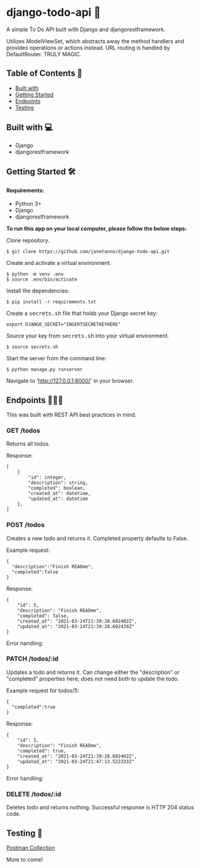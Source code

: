 # django-todo-api 📝
A simple To Do API built with Django and djangorestframework. 

Utilizes ModelViewSet, which abstracts away the method handlers and provides operations or actions instead. URL routing is handled by DefaultRouter. TRULY MAGIC.

## Table of Contents 📑
* [Built with](#built-with)
* [Getting Started](#getting-started)
* [Endpoints](#endpoints)
* [Testing](#testing)

## <a name="built-with"></a>Built with 💻

* Django
* djangorestframework

## <a name="getting-started"></a>Getting Started 🛠

#### Requirements:
- Python 3+
- Django
- djangorestframework

__To run this app on your local computer, please follow the below steps:__

Clone repository.
```
$ git clone https://github.com/janetanne/django-todo-api.git
```

Create and activate a virtual environment.
```
$ python -m venv .env
$ source .env/bin/activate
```

Install the dependencies:
```
$ pip install -r requirements.txt
```

Create a <kbd>secrets.sh</kbd> file that holds your Django secret key:
```
export DJANGO_SECRET="INSERTSECRETKEYHERE"
```

Source your key from <kbd>secrets.sh</kbd> into your virtual environment.
```
$ source secrets.sh
```

Start the server from the command line:
```
$ python manage.py runserver
```

Navigate to 'http://127.0.0.1:8000/' in your browser.

## <a name="Endpoints"></a>Endpoints 👩🏻‍💻

This was built with REST API best practices in mind.

### GET /todos
Returns all todos.

Response:
```
[
    {
        "id": integer,
        "description": string,
        "completed": boolean,
        "created_at": datetime,
        "updated_at": datetime
    },
]
```

### POST /todos
Creates a new todo and returns it. Completed property defaults to False.

Example request:
```
{
  "description":"Finish READme",
  "completed":false
}
```

Response:
```
{
    "id": 5,
    "description": "Finish READme",
    "completed": false,
    "created_at": "2021-03-24T21:39:28.692402Z",
    "updated_at": "2021-03-24T21:39:28.692439Z"
}
```

Error handling:

### PATCH /todos/:id
Updates a todo and returns it. Can change either the "description" or "completed" properties here; does not need both to update the todo.

Example request for todos/5:
```
{
  "completed":true
}
```

Response:
```
{
    "id": 5,
    "description": "Finish READme",
    "completed": true,
    "created_at": "2021-03-24T21:39:28.692402Z",
    "updated_at": "2021-03-24T21:47:13.522333Z"
}
```

Error handling:

### DELETE /todos/:id
Deletes todo and returns nothing. Successful response is HTTP 204 status code.

## <a name="testing"></a>Testing 🧪

<a href="https://www.getpostman.com/collections/2f943a18e385e21284b6">Postman Collection</a>

More to come!
